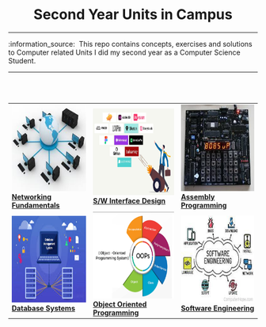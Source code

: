 <h1 align="center">Second Year Units in Campus</h1>
<hr/>
:information_source: &nbsp;This repo contains concepts, exercises and solutions to Computer related Units I did my second year as a Computer Science Student.
<hr/>
<br/>
<br/>
<table margin-left="auto" margin-right="auto" >
<tr>
<td><a href="./0x01-COMP_215/README.md"><img src="./docs/images/networking.jpeg" width="175px;" height="175px;" alt="networking-fundmentals"/></a><br /><b><a href="./0x01-COMP_215/README.md">Networking Fundamentals</a></b></a></td>
<td><a href="./0x02-COMP_216/README.md"><img src="./docs/images/interface.png" width="180px;" height="175px;" alt="interface-desing"/></a><br /><b><a href="./0x02-COMP_216/README.md">S/W  Interface Design</a></b></a></td>
<td><a href="./0x03-COMP_211/README.md"><img src="./docs/images/assembly.jpeg" width="180px;" height="175px;" alt="assemly-programming"/></a><br /><b><a href="./0x04-COMP_211/README.md">Assembly Programming</a></b></a></td>
</tr>

<tr>
<td><a href="./0x06-COMP_213/README.md"><img src="./docs/images/dbms.jpeg" width="175px;" height="175px;" alt="networking-fundmentals"/></a><br /><b><a href="./0x05-COMP_214/README.md">Database Systems</a></b></a></td>
<td><a href="./0x06-COMP_213/README.md"><img src="./docs/images/oop.png" width="175px;" height="175px;" alt="object-oriented-programmig"/></a><br /><b><a href="./0x06-COMP_213/README.md">Object Oriented Programming</a></b></a></td>
<td><a href="./0x04-COMP_212/README.md"><img src="./docs/images/software-engineering.jpeg" width="175px;" height="175px;" alt="object-oriented-programmig"/></a><br /><b><a href="./0x04-COMP_212/README.md">Software Engineering</a></b></a></td>
</tr>
</table>

 
